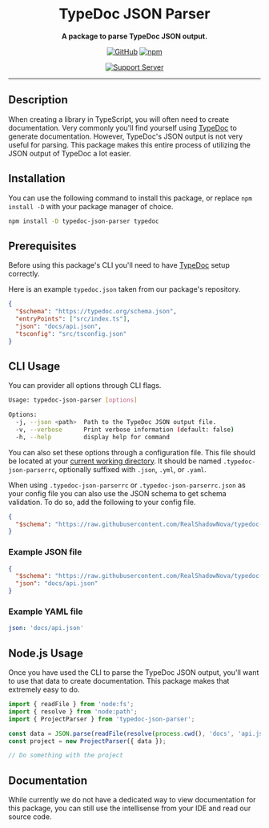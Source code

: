 <div align="center">

# TypeDoc JSON Parser

**A package to parse TypeDoc JSON output.**

[![GitHub](https://img.shields.io/github/license/RealShadowNova/typedoc-json-parser)](https://github.com/RealShadowNova/typedoc-json-parserblob/main/LICENSE.md)
[![npm](https://img.shields.io/npm/v/typedoc-json-parser?color=crimson&logo=npm&style=flat-square)](https://www.npmjs.com/package/typedoc-json-parser)

[![Support Server](https://discord.com/api/guilds/554742955898961930/embed.png?style=banner2)](https://discord.gg/fERY6AenEv)

</div>

---

## Description

When creating a library in TypeScript, you will often need to create documentation. Very commonly you'll find yourself using [TypeDoc](https://typedoc.org) to generate documentation. However, TypeDoc's JSON output is not very useful for parsing. This package makes this entire process of utilizing the JSON output of TypeDoc a lot easier.

## Installation

You can use the following command to install this package, or replace `npm install -D` with your package manager of choice.

```sh
npm install -D typedoc-json-parser typedoc
```

## Prerequisites

Before using this package's CLI you'll need to have [TypeDoc](https://typedoc.org) setup correctly.

Here is an example `typedoc.json` taken from our package's repository.

```json
{
  "$schema": "https://typedoc.org/schema.json",
  "entryPoints": ["src/index.ts"],
  "json": "docs/api.json",
  "tsconfig": "src/tsconfig.json"
}
```

## CLI Usage

You can provider all options through CLI flags.

```sh
Usage: typedoc-json-parser [options]

Options:
  -j, --json <path>  Path to the TypeDoc JSON output file.
  -v, --verbose      Print verbose information (default: false)
  -h, --help         display help for command
```

You can also set these options through a configuration file. This file should be located at your [current working directory](https://nodejs.org/api/process.html#processcwd). It should be named `.typedoc-json-parserrc`, optionally suffixed with `.json`, `.yml`, or `.yaml`.

When using `.typedoc-json-parserrc` or `.typedoc-json-parserrc.json` as your config file you can also use the JSON schema to get schema validation. To do so, add the following to your config file.

```json
{
  "$schema": "https://raw.githubusercontent.com/RealShadowNova/typedoc-json-parser/main/assets/typedoc-json-parser.schema.json"
}
```

### Example JSON file

```json
{
  "$schema": "https://raw.githubusercontent.com/RealShadowNova/typedoc-json-parser/main/assets/typedoc-json-parser.schema.json",
  "json": "docs/api.json"
}
```

### Example YAML file

```yaml
json: 'docs/api.json'
```

## Node.js Usage

Once you have used the CLI to parse the TypeDoc JSON output, you'll want to use that data to create documentation.
This package makes that extremely easy to do.

```typescript
import { readFile } from 'node:fs';
import { resolve } from 'node:path';
import { ProjectParser } from 'typedoc-json-parser';

const data = JSON.parse(readFile(resolve(process.cwd(), 'docs', 'api.json'), 'utf8'));
const project = new ProjectParser({ data });

// Do something with the project
```

## Documentation

While currently we do not have a dedicated way to view documentation for this package, you can still use the intellisense from your IDE and read our source code.
